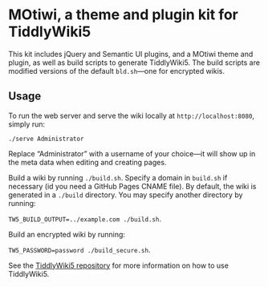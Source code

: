 # MOtiwi, a theme and plugin kit for TiddlyWiki5

This kit includes jQuery and Semantic UI plugins, and a MOtiwi theme and plugin, as well as build scripts to generate TiddlyWiki5. The build scripts are modified versions of the default `bld.sh`—one for encrypted wikis.

## Usage

To run the web server and serve the wiki locally at `http://localhost:8080`, simply run:

`./serve Administrator`

Replace “Administrator” with a username of your choice—it will show up in the meta data when editing and creating pages.

Build a wiki by running `./build.sh`. Specify a domain in `build.sh` if necessary (id you need a GitHub Pages CNAME file). By default, the wiki is generated in a `./build` directory. You may specify another directory by running:

`TW5_BUILD_OUTPUT=../example.com ./build.sh`.

Build an encrypted wiki by running:

`TW5_PASSWORD=password ./build_secure.sh`.

See the [TiddlyWiki5 repository](https://github.com/Jermolene/TiddlyWiki5) for more information on how to use TiddlyWiki5.